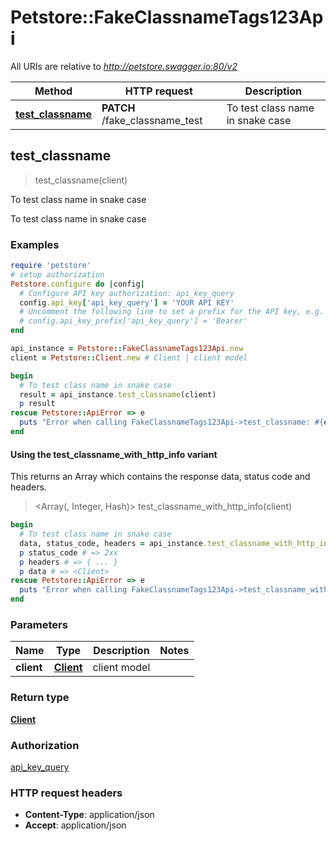# Petstore::FakeClassnameTags123Api

All URIs are relative to *http://petstore.swagger.io:80/v2*

| Method | HTTP request | Description |
| ------ | ------------ | ----------- |
| [**test_classname**](FakeClassnameTags123Api.md#test_classname) | **PATCH** /fake_classname_test | To test class name in snake case |


## test_classname

> <Client> test_classname(client)

To test class name in snake case

To test class name in snake case

### Examples

```ruby
require 'petstore'
# setup authorization
Petstore.configure do |config|
  # Configure API key authorization: api_key_query
  config.api_key['api_key_query'] = 'YOUR API KEY'
  # Uncomment the following line to set a prefix for the API key, e.g. 'Bearer' (defaults to nil)
  # config.api_key_prefix['api_key_query'] = 'Bearer'
end

api_instance = Petstore::FakeClassnameTags123Api.new
client = Petstore::Client.new # Client | client model

begin
  # To test class name in snake case
  result = api_instance.test_classname(client)
  p result
rescue Petstore::ApiError => e
  puts "Error when calling FakeClassnameTags123Api->test_classname: #{e}"
end
```

#### Using the test_classname_with_http_info variant

This returns an Array which contains the response data, status code and headers.

> <Array(<Client>, Integer, Hash)> test_classname_with_http_info(client)

```ruby
begin
  # To test class name in snake case
  data, status_code, headers = api_instance.test_classname_with_http_info(client)
  p status_code # => 2xx
  p headers # => { ... }
  p data # => <Client>
rescue Petstore::ApiError => e
  puts "Error when calling FakeClassnameTags123Api->test_classname_with_http_info: #{e}"
end
```

### Parameters

| Name | Type | Description | Notes |
| ---- | ---- | ----------- | ----- |
| **client** | [**Client**](Client.md) | client model |  |

### Return type

[**Client**](Client.md)

### Authorization

[api_key_query](../README.md#api_key_query)

### HTTP request headers

- **Content-Type**: application/json
- **Accept**: application/json

